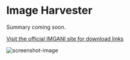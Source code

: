 # Image Harvester

Summary coming soon.

[Visit the official IMGANI site for download links](https://imageanimator.github.io/)

![screenshot-image](https://i.ibb.co/KsFGHxB/Screenshot-image-harvester.png)

